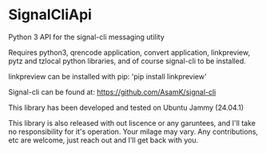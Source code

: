 # SignalCliApi
 Python 3 API for the signal-cli messaging utility

Requires python3, qrencode application, convert application, linkpreview, pytz and tzlocal python libraries, and of course signal-cli to be installed.

linkpreview can be installed with pip: 'pip install linkpreview'

Signal-cli can be found at: https://github.com/AsamK/signal-cli

This library has been developed and tested on Ubuntu Jammy (24.04.1)

This library is also released with out liscence or any garuntees, and I'll take no responsibility for it's operation. Your milage may vary.
Any contributions, etc are welcome, just reach out and I'll get back with you.
